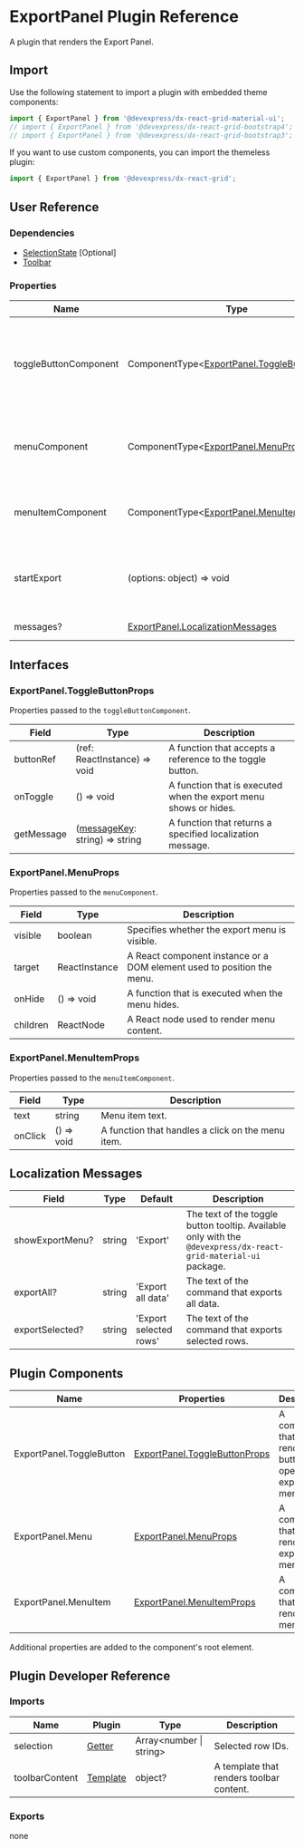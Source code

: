 # ExportPanel Plugin Reference

A plugin that renders the Export Panel.

## Import

Use the following statement to import a plugin with embedded theme components:

```js
import { ExportPanel } from '@devexpress/dx-react-grid-material-ui';
// import { ExportPanel } from '@devexpress/dx-react-grid-bootstrap4';
// import { ExportPanel } from '@devexpress/dx-react-grid-bootstrap3';
```

If you want to use custom components, you can import the themeless plugin:

```js
import { ExportPanel } from '@devexpress/dx-react-grid';
```

## User Reference

### Dependencies

- [SelectionState](selection-state.md) [Optional]
- [Toolbar](toolbar.md)

### Properties

Name | Type | Default | Description
-----|------|---------|------------
toggleButtonComponent | ComponentType&lt;[ExportPanel.ToggleButtonProps](#exportpaneltogglebuttonprops)&gt; | | A component that renders a button that opens the export menu.
menuComponent | ComponentType&lt;[ExportPanel.MenuProps](#exportpanelmenuprops)&gt; | | A component that renders the export menu.
menuItemComponent | ComponentType&lt;[ExportPanel.MenuItemProps](#exportpanelmenuitemprops)&gt; | | A component that renders a menu item.
startExport | (options: object) => void | A function that initiates the export.
messages? | [ExportPanel.LocalizationMessages](#localization-messages) | | Localization messages.

## Interfaces

### ExportPanel.ToggleButtonProps

Properties passed to the `toggleButtonComponent`.

Field | Type | Description
------|------|------------
buttonRef | (ref: ReactInstance) => void | A function that accepts a reference to the toggle button.
onToggle | () => void | A function that is executed when the export menu shows or hides.
getMessage | ([messageKey](#localization-messages): string) => string | A function that returns a specified localization message.

### ExportPanel.MenuProps

Properties passed to the `menuComponent`.

Field | Type | Description
------|------|------------
visible | boolean | Specifies whether the export menu is visible.
target | ReactInstance | A React component instance or a DOM element used to position the menu.
onHide | () => void | A function that is executed when the menu hides.
children | ReactNode | A React node used to render menu content.

### ExportPanel.MenuItemProps

Properties passed to the `menuItemComponent`.

Field | Type | Description
------|------|------------
text | string | Menu item text.
onClick | () => void | A function that handles a click on the menu item.

## Localization Messages

Field | Type | Default | Description
------|------|---------|------------
showExportMenu? | string | 'Export' | The text of the toggle button tooltip. Available only with the `@devexpress/dx-react-grid-material-ui` package.
exportAll? | string | 'Export all data' | The text of the command that exports all data.
exportSelected? | string | 'Export selected rows' | The text of the command that exports selected rows.

## Plugin Components

Name | Properties | Description
-----|------------|------------
ExportPanel.ToggleButton | [ExportPanel.ToggleButtonProps](#exportpaneltogglebuttonprops) | A component that renders a button that opens the export menu.
ExportPanel.Menu | [ExportPanel.MenuProps](#exportpanelmenuprops) | A component that renders the export menu.
ExportPanel.MenuItem | [ExportPanel.MenuItemProps](#exportpanelmenuitemprops) | A component that renders a menu item.

Additional properties are added to the component's root element.

## Plugin Developer Reference

### Imports

Name | Plugin | Type | Description
-----|--------|------|------------
selection | [Getter](../../../dx-react-core/docs/reference/getter.md) | Array&lt;number &#124; string&gt; | Selected row IDs.
toolbarContent | [Template](../../../dx-react-core/docs/reference/template.md) | object? | A template that renders toolbar content.

### Exports

none
